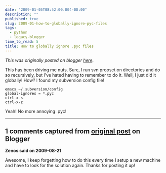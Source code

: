 ```yaml
---
date: "2009-01-05T08:52:00.004-08:00"
description: ""
published: true
slug: 2009-01-how-to-globally-ignore-pyc-files
tags:
  - python
  - legacy-blogger
time_to_read: 5
title: How to globally ignore .pyc files
---
```


_This was originally posted on blogger [here](https://pydanny.blogspot.com/2009/01/how-to-globally-ignore-pyc-files.html)_.

This has been driving me nuts. Sure, I run svn propset on directories and do so recursively, but I've hated having to remember to do it. Well, I just did it globally! How? I found my subversion config file!

```
emacs ~/.subversion/config
global-ignores = *.pyc
ctrl-x-s
ctrl-x-z
```

Yeah! No more annoying .pyc!

---

## 1 comments captured from [original post](https://pydanny.blogspot.com/2009/01/how-to-globally-ignore-pyc-files.html) on Blogger

**Zenos said on 2009-08-21**

Awesome, I keep forgetting how to do this every time I setup a new machine and have to look for the solution again. Thanks for posting it up!
